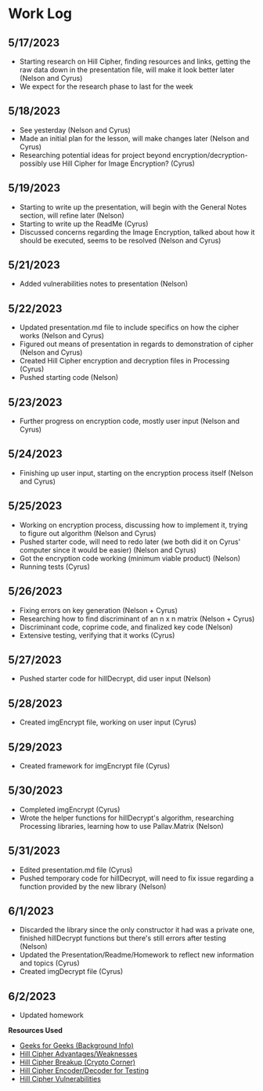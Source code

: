 # Work Log

## 5/17/2023
 - Starting research on Hill Cipher, finding resources and links, getting the raw data down in the presentation file, will make it look better later (Nelson and Cyrus)
 - We expect for the research phase to last for the week

## 5/18/2023
 - See yesterday (Nelson and Cyrus)
 - Made an initial plan for the lesson, will make changes later (Nelson and Cyrus)
 - Researching potential ideas for project beyond encryption/decryption- possibly use Hill Cipher for Image Encryption? (Cyrus)

## 5/19/2023
 - Starting to write up the presentation, will begin with the General Notes section, will refine later (Nelson)
 - Starting to write up the ReadMe (Cyrus)
 - Discussed concerns regarding the Image Encryption, talked about how it should be executed, seems to be resolved (Nelson and Cyrus)

## 5/21/2023
 - Added vulnerabilities notes to presentation (Nelson)

## 5/22/2023
 - Updated presentation.md file to include specifics on how the cipher works (Nelson and Cyrus)
 - Figured out means of presentation in regards to demonstration of cipher (Nelson and Cyrus)
 - Created Hill Cipher encryption and decryption files in Processing (Cyrus)
 - Pushed starting code (Nelson)

## 5/23/2023
- Further progress on encryption code, mostly user input (Nelson and Cyrus)

## 5/24/2023
 - Finishing up user input, starting on the encryption process itself (Nelson and Cyrus)

## 5/25/2023
 - Working on encryption process, discussing how to implement it, trying to figure out algorithm (Nelson and Cyrus)
 - Pushed starter code, will need to redo later (we both did it on Cyrus' computer since it would be easier) (Nelson and Cyrus)
 - Got the encryption code working (minimum viable product) (Nelson)
 - Running tests (Cyrus)

## 5/26/2023
 - Fixing errors on key generation (Nelson + Cyrus)
 - Researching how to find discriminant of an n x n matrix (Nelson + Cyrus)
 - Discriminant code, coprime code, and finalized key code (Nelson)
 - Extensive testing, verifying that it works (Cyrus)

## 5/27/2023
 - Pushed starter code for hillDecrypt, did user input (Nelson)

## 5/28/2023
 - Created imgEncrypt file, working on user input (Cyrus)

## 5/29/2023
 - Created framework for imgEncrypt file (Cyrus)

## 5/30/2023
 - Completed imgEncrypt (Cyrus)
 - Wrote the helper functions for hillDecrypt's algorithm, researching Processing libraries, learning how to use Pallav.Matrix (Nelson)

## 5/31/2023
 - Edited presentation.md file (Cyrus)
 - Pushed temporary code for hillDecrypt, will need to fix issue regarding a function provided by the new library (Nelson)

## 6/1/2023
 - Discarded the library since the only constructor it had was a private one, finished hillDecrypt functions but there's still errors after testing (Nelson)
 - Updated the Presentation/Readme/Homework to reflect new information and topics (Cyrus)
 - Created imgDecrypt file (Cyrus)

## 6/2/2023
 - Updated homework

**Resources Used**  
- [Geeks for Geeks (Background Info)](https://www.geeksforgeeks.org/hill-cipher/)
- [Hill Cipher Advantages/Weaknesses](https://intellipaat.com/blog/what-is-hill-cipher/?US)
- [Hill Cipher Breakup (Crypto Corner)](https://crypto.interactive-maths.com/hill-cipher.html) 
- [Hill Cipher Encoder/Decoder for Testing](https://www.dcode.fr/hill-cipher)
- [Hill Cipher Vulnerabilities](https://www.businessprocessincubator.com/content/what-is-hill-cipher/#:~:text=As%20mentioned%20earlier%2C%20Hill%20Cipher%20has%20a%20proven,follows%20only%20the%20standard%20algebraic%20algorithms%20for%20solutions.)
